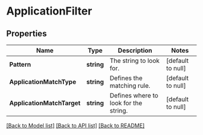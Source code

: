 # ApplicationFilter

## Properties
Name | Type | Description | Notes
------------ | ------------- | ------------- | -------------
**Pattern** | **string** | The string to look for. | [default to null]
**ApplicationMatchType** | **string** | Defines the matching rule. | [default to null]
**ApplicationMatchTarget** | **string** | Defines where to look for the string. | [default to null]

[[Back to Model list]](../README.md#documentation-for-models) [[Back to API list]](../README.md#documentation-for-api-endpoints) [[Back to README]](../README.md)


